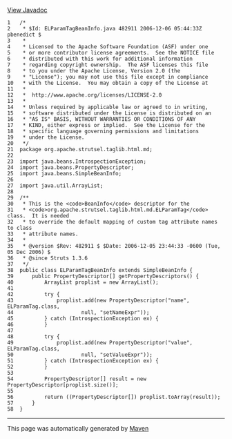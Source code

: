 [View Javadoc](../../../../../../apidocs/org/apache/strutsel/taglib.html.md/ELParamTagBeanInfo.html)


    1   /*
    2    * $Id: ELParamTagBeanInfo.java 482911 2006-12-06 05:44:33Z pbenedict $
    3    *
    4    * Licensed to the Apache Software Foundation (ASF) under one
    5    * or more contributor license agreements.  See the NOTICE file
    6    * distributed with this work for additional information
    7    * regarding copyright ownership.  The ASF licenses this file
    8    * to you under the Apache License, Version 2.0 (the
    9    * "License"); you may not use this file except in compliance
    10   * with the License.  You may obtain a copy of the License at
    11   *
    12   *  http://www.apache.org/licenses/LICENSE-2.0
    13   *
    14   * Unless required by applicable law or agreed to in writing,
    15   * software distributed under the License is distributed on an
    16   * "AS IS" BASIS, WITHOUT WARRANTIES OR CONDITIONS OF ANY
    17   * KIND, either express or implied.  See the License for the
    18   * specific language governing permissions and limitations
    19   * under the License.
    20   */
    21  package org.apache.strutsel.taglib.html.md;
    22  
    23  import java.beans.IntrospectionException;
    24  import java.beans.PropertyDescriptor;
    25  import java.beans.SimpleBeanInfo;
    26  
    27  import java.util.ArrayList;
    28  
    29  /**
    30   * This is the <code>BeanInfo</code> descriptor for the
    31   * <code>org.apache.strutsel.taglib.html.md.ELParamTag</code> class.  It is needed
    32   * to override the default mapping of custom tag attribute names to class
    33   * attribute names.
    34   * 
    35   * @version $Rev: 482911 $ $Date: 2006-12-05 23:44:33 -0600 (Tue, 05 Dec 2006) $
    36   * @since Struts 1.3.6
    37   */
    38  public class ELParamTagBeanInfo extends SimpleBeanInfo {
    39      public PropertyDescriptor[] getPropertyDescriptors() {
    40          ArrayList proplist = new ArrayList();
    41  
    42          try {
    43              proplist.add(new PropertyDescriptor("name", ELParamTag.class,
    44                      null, "setNameExpr"));
    45          } catch (IntrospectionException ex) {
    46          }
    47  
    48          try {
    49              proplist.add(new PropertyDescriptor("value", ELParamTag.class,
    50                      null, "setValueExpr"));
    51          } catch (IntrospectionException ex) {
    52          }
    53  
    54          PropertyDescriptor[] result = new PropertyDescriptor[proplist.size()];
    55  
    56          return ((PropertyDescriptor[]) proplist.toArray(result));
    57      }
    58  }

------------------------------------------------------------------------

This page was automatically generated by [Maven](http://maven.apache.org/)
